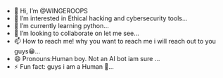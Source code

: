 - 👋 Hi, I’m @WINGEROOPS
- 👀 I’m interested in Ethical hacking and cybersecurity tools...
- 🌱 I’m currently learning python...
- 💞️ I’m looking to collaborate on let me see...
- 📫 How to reach me! why you want to reach me i will reach out to you guys😁...
- 😄 Pronouns:Human boy. Not an AI bot iam sure ...
- ⚡ Fun fact: guys i am a Human 💫...

<!---
WINGEROOPS/WINGEROOPS is a ✨ special ✨ repository because its `README.md` (this file) appears on your GitHub profile.
You can click the Preview link to take a look at your changes.
--->
